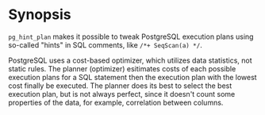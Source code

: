 # Synopsis

`pg_hint_plan` makes it possible to tweak PostgreSQL execution plans using
so-called "hints" in SQL comments, like `/*+ SeqScan(a) */`.

PostgreSQL uses a cost-based optimizer, which utilizes data statistics, not
static rules. The planner (optimizer) esitimates costs of each possible
execution plans for a SQL statement then the execution plan with the lowest
cost finally be executed. The planner does its best to select the best
execution plan, but is not always perfect, since it doesn't count some
properties of the data, for example, correlation between columns.
